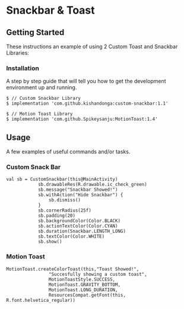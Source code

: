 # Snackbar & Toast

## Getting Started

These instructions an example of using 2 Custom Toast and Snackbar Libraries: 
### Installation

A step by step guide that will tell you how to get the development environment up and running.

```
$ // Custom Snackbar Library
$ implementation 'com.github.kishandonga:custom-snackbar:1.1'

$ // Motion Toast Library
$ implementation 'com.github.Spikeysanju:MotionToast:1.4'
```

## Usage

A few examples of useful commands and/or tasks.
### Custom Snack Bar

```
val sb = CustomSnackbar(this@MainActivity)
            sb.drawableRes(R.drawable.ic_check_green)
            sb.message("Snackbar Showed!")
            sb.withAction("Hide Snackbar") {
                sb.dismiss()
            }
            sb.cornerRadius(25f)
            sb.padding(20)
            sb.backgroundColor(Color.BLACK)
            sb.actionTextColor(Color.CYAN)
            sb.duration(Snackbar.LENGTH_LONG)
            sb.textColor(Color.WHITE)
            sb.show()
```
### Motion Toast
```
MotionToast.createColorToast(this,"Toast Showed!",
                "Succesfully showing a custom toast",
                MotionToastStyle.SUCCESS,
                MotionToast.GRAVITY_BOTTOM,
                MotionToast.LONG_DURATION,
                ResourcesCompat.getFont(this, R.font.helvetica_regular))
```

